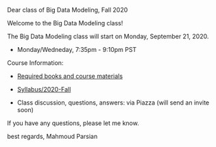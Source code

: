 Dear class of Big Data Modeling, Fall 2020

Welcome to the Big Data Modeling class!

The Big Data Modeling class will start on Monday, September 21, 2020.
* Monday/Wedneday, 7:35pm - 9:10pm PST

Course Information:

* [Required books and course materials](https://github.com/mahmoudparsian/big-data-mapreduce-course)

* [Syllabus/2020-Fall](https://github.com/mahmoudparsian/big-data-mapreduce-course/tree/master/syllabus/2020-Fall)

* Class discussion, questions, answers: via Piazza (will send an invite soon)

If you have any questions, please let me know.
 
best regards,
Mahmoud Parsian
